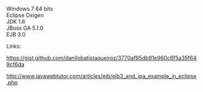 
Windows 7 64 bits  
Eclipse Oxigen  
JDK 1.6  
JBoss GA 5.1.0  
EJB 3.0  



Links:

https://gist.github.com/danilobatistaqueiroz/3770af95db91e960c6f5a35f649cf6da

http://www.javawebtutor.com/articles/ejb/ejb3_and_jpa_example_in_eclipse.php


